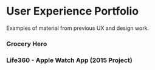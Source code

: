 # User Experience Portfolio
Examples of material from previous UX and design work.

### Grocery Hero


### Life360 - Apple Watch App (2015 Project)
